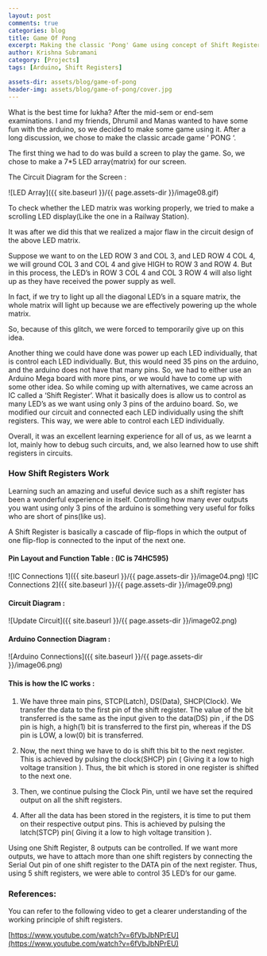 ```yaml
---
layout: post
comments: true
categories: blog
title: Game Of Pong
excerpt: Making the classic 'Pong' Game using concept of Shift Registers
author: Krishna Subramani
category: [Projects]
tags: [Arduino, Shift Registers]

assets-dir: assets/blog/game-of-pong
header-img: assets/blog/game-of-pong/cover.jpg
---
```


What is the best time for lukha? After the mid-sem or end-sem
examinations. I and my friends, Dhrumil and Manas wanted to have some
fun with the arduino, so we decided to make some game using it. After a
long discussion, we chose to make the classic arcade game ‘ PONG ‘.

The first thing we had to do was build a screen to play the game. So, we
chose to make a 7\*5 LED array(matrix) for our screen.

The Circuit Diagram for the Screen :

![LED Array]({{ site.baseurl }}/{{ page.assets-dir }}/image08.gif)

To check whether the LED matrix was working properly, we tried to make a
scrolling LED display(Like the one in a Railway Station).

It was after we did this that we realized a major flaw in the circuit
design of the above LED matrix.

Suppose we want to on the LED ROW 3 and COL 3, and LED ROW 4 COL 4, we
will ground COL 3 and COL 4 and give HIGH to ROW 3 and ROW 4. But in
this process, the LED’s in ROW 3 COL 4 and COL 3 ROW 4 will also light
up as they have received the power supply as well.

In fact, if we try to light up all the diagonal LED’s in a square
matrix, the whole matrix will light up because we are effectively
powering up the whole matrix.

So, because of this glitch, we were forced to temporarily give up on
this idea.

Another thing we could have done was power up each LED individually,
that is control each LED individually. But, this would need 35 pins on
the arduino, and the arduino does not have that many pins. So, we had to
either use an Arduino Mega board with more pins, or we would have to
come up with some other idea. So while coming up with alternatives, we
came across an IC called a ‘Shift Register’. What it basically does is
allow us to control as many LED’s as we want using only 3 pins of the
arduino board. So, we modified our circuit and connected each LED
individually using the shift registers. This way, we were able to
control each LED individually.

Overall, it was an excellent learning experience for all of us, as we
learnt a lot, mainly how to debug such circuits, and, we also learned
how to use shift registers in circuits.

### How Shift Registers Work

Learning such an amazing and useful device such as a shift register has
been a wonderful experience in itself. Controlling how many ever outputs
you want using only 3 pins of the arduino is something very useful for
folks who are short of pins(like us).

A Shift Register is basically a cascade of flip-flops in which the
output of one flip-flop is connected to the input of the next one.

#### Pin Layout and Function Table : (IC is 74HC595)

![IC Connections 1]({{ site.baseurl }}/{{ page.assets-dir }}/image04.png)
![IC Connections 2]({{ site.baseurl }}/{{ page.assets-dir }}/image09.png)


#### Circuit Diagram :

![Update Circuit]({{ site.baseurl }}/{{ page.assets-dir }}/image02.png)

#### Arduino Connection Diagram :

![Arduino Connections]({{ site.baseurl }}/{{ page.assets-dir }}/image06.png)

#### This is how the IC works :

1.  We have three main pins, STCP(Latch), DS(Data), SHCP(Clock). We
    transfer the data to the first pin of the shift register. The
    value of the bit transferred is the same as the input given to
    the data(DS) pin , if the DS pin is high, a high(1) bit is
    transferred to the first pin, whereas if the DS pin is LOW,
    a low(0) bit is transferred.

2.  Now, the next thing we have to do is shift this bit to the
    next register. This is achieved by pulsing the clock(SHCP) pin (
    Giving it a low to high voltage transition ). Thus, the bit which
    is stored in one register is shifted to the next one.

3.  Then, we continue pulsing the Clock Pin, until we have set the
    required output on all the shift registers.

4.  After all the data has been stored in the registers, it is time to
    put them on their respective output pins. This is achieved by
    pulsing the latch(STCP) pin( Giving it a low to high voltage
    transition ).

Using one Shift Register, 8 outputs can be controlled. If we want more
outputs, we have to attach more than one shift registers by connecting
the Serial Out pin of one shift register to the DATA pin of the next
register. Thus, using 5 shift registers, we were able to control 35
LED’s for our game.

### References:

You can refer to the following video to get a clearer understanding of
the working principle of shift registers.

[https://www.youtube.com/watch?v=6fVbJbNPrEU](https://www.youtube.com/watch?v=6fVbJbNPrEU)
